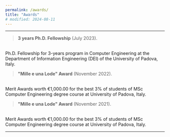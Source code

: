 ```yaml
---
permalink: /awards/
title: "Awards"
# modified: 2024-08-11
---
```

<!-- Google tag (gtag.js) -->
<script async src="https://www.googletagmanager.com/gtag/js?id=G-G0LL0BQ7KR"></script>
<script>
  window.dataLayer = window.dataLayer || [];
  function gtag(){dataLayer.push(arguments);}
  gtag('js', new Date());

  gtag('config', 'G-G0LL0BQ7KR');
</script>
___

> **3 years Ph.D. Fellowship** (July 2023).
<br>
Ph.D. Fellowship for 3-years program in Computer Engineering at the Department of Information Engineering (DEI) of the University of Padova, Italy.

> **"Mille e una Lode" Award** (November 2022).
<br>
Merit Awards worth €1,000.00 for the best 3% of students of MSc Computer Engineering degree course at University of Padova, Italy.


> **"Mille e una Lode" Award** (November 2021).
<br>
Merit Awards worth €1,000.00 for the best 3% of students of MSc Computer Engineering degree course at University of Padova, Italy.



---